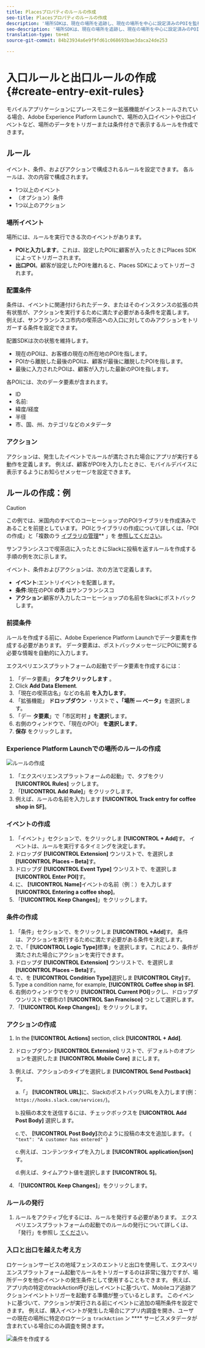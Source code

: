 ```yaml
---
title: Placesプロパティのルールの作成
seo-title: Placesプロパティのルールの作成
description: '場所SDKは、現在の場所を追跡し、現在の場所を中心に設定済みのPOIを監視し、これらのPOIの入口イベントと出口イベントを追跡します。 '
seo-description: '場所SDKは、現在の場所を追跡し、現在の場所を中心に設定済みのPOIを監視し、これらのPOIの入口イベントと出口イベントを追跡します。 '
translation-type: tm+mt
source-git-commit: 84b23934a6e9f9fd61c068693bae3daca24de253

---
```



# 入口ルールと出口ルールの作成 {#create-entry-exit-rules}

モバイルアプリケーションにプレースモニター拡張機能がインストールされている場合、Adobe Experience Platform Launchで、場所の入口イベントや出口イベントなど、場所のデータをトリガーまたは条件付きで表示するルールを作成できます。

## ルール

イベント、条件、およびアクションで構成されるルールを設定できます。 各ルールは、次の内容で構成されます。

* 1つ以上のイベント
* （オプション）条件
* 1つ以上のアクション

### 場所イベント

場所には、ルールを実行できる次のイベントがあります。

* **POIと入力します**。これは、設定したPOIに顧客が入ったときにPlaces SDKによってトリガーされます。
* **出口POI**。顧客が設定したPOIを離れると、Places SDKによってトリガーされます。

### 配置条件

条件は、イベントに関連付けられたデータ、またはそのインスタンスの拡張の共有状態が、アクションを実行するために満たす必要がある条件を定義します。 例えば、サンフランシスコ市内の喫茶店への入口に対してのみアクションをトリガーする条件を設定できます。

配置SDKは次の状態を維持します。

* 現在のPOIは、お客様の現在の所在地のPOIを指します。
* POIから離脱した最後のPOIは、顧客が最後に離脱したPOIを指します。
* 最後に入力されたPOIは、顧客が入力した最新のPOIを指します。

各POIには、次のデータ要素が含まれます。

* ID
* 名前:
* 緯度/経度
* 半径
* 市、国、州、カテゴリなどのメタデータ

### アクション

アクションは、発生したイベントでルールが満たされた場合にアプリが実行する動作を定義します。 例えば、顧客がPOIを入力したときに、モバイルデバイスに表示するようにお知らせメッセージを設定できます。

## ルールの作成：例

>[!CAUTION]
>
>この例では、米国内のすべてのコーヒーショップのPOIライブラリを作成済みであることを前提としています。 POIとライブラリの作成について詳しくは、「POIの作成」と「複数のラ [イブラリの管理](/help/poi-mgmt-ui/create-a-poi-ui.md)** 」を [参照してください](https://docs.adobe.com/content/help/en/places/using/poi-mgmt-ui/manage-libraries-in-the-places-ui.html)。

サンフランシスコで喫茶店に入ったときにSlackに投稿を返すルールを作成する手順の例を次に示します。

イベント、条件およびアクションは、次の方法で定義します。

* **イベント**:エントリイベントを配置します。
* **条件**:現在のPOI **の市** はサンフランシスコ
* **アクション**:顧客が入力したコーヒーショップの名前をSlackにポストバックします。

### 前提条件

ルールを作成する前に、Adobe Experience Platform Launchでデータ要素を作成する必要があります。 データ要素は、ポストバックメッセージにPOIに関する必要な情報を自動的に入力します。

エクスペリエンスプラットフォームの起動でデータ要素を作成するには：

1. 「データ要素」 **タブをクリックします** 。
2. Click **Add Data Element**.
3. 「現在の喫茶店名」などの名前 **を入力します**。
4. 「拡張機能」 **ドロップダウン** ・リストで **、「場所 — ベータ」**&#x200B;を選択します。
5. 「デー **タ要素**」で「市区町村 **」を選択**&#x200B;します。
6. 右側のウィンドウで、「現在のPOI」 **を選択します**。
7. **保存** をクリックします。

### Experience Platform Launchでの場所のルールの作成

![ルールの作成](/help/assets/placesrule.png)

1. 「エクスペリエンスプラットフォームの起動」で、タブをクリ **[!UICONTROL Rules]** ックします。
2. 「**[!UICONTROL Add Rule]**」をクリックします。
3. 例えば、ルールの名前を入力します **[!UICONTROL Track entry for coffee shop in SF]**。

### イベントの作成

1. 「イベント」セクションで、をクリックしま **[!UICONTROL + Add]**&#x200B;す。 イベントは、ルールを実行するタイミングを決定します。
2. ドロップダ **[!UICONTROL Extension]** ウンリストで、を選択しま **[!UICONTROL Places – Beta]**&#x200B;す。
3. ドロップダ **[!UICONTROL Event Type]** ウンリストで、を選択しま **[!UICONTROL Enter POI]**&#x200B;す。
4. に、 **[!UICONTROL Name]**&#x200B;イベントの名前（例：）を入力します **[!UICONTROL Entering a coffee shop]**。
5. 「**[!UICONTROL Keep Changes]**」をクリックします。

### 条件の作成

1. 「条件」セクションで、をクリックしま **[!UICONTROL +Add]**&#x200B;す。 条件は、アクションを実行するために満たす必要がある条件を決定します。
2. で、「 **[!UICONTROL Logic Type]**&#x200B;標準」を選択します。これにより、条件が満たされた場合にアクションを実行できます。
3. ドロップダ **[!UICONTROL Extension]** ウンリストで、を選択しま **[!UICONTROL Places – Beta]**&#x200B;す。
4. で、を **[!UICONTROL Condition Type]**&#x200B;選択しま **[!UICONTROL City]**&#x200B;す。
5. Type a condition name, for example, **[!UICONTROL Coffee shop in SF]**.
6. 右側のウィンドウでをクリ **[!UICONTROL Current POI]**&#x200B;ックし、ドロップダウンリストで都市の1 **[!UICONTROL San Francisco]** つとして選択します。
7. 「**[!UICONTROL Keep Changes]**」をクリックします。

### アクションの作成

1. In the **[!UICONTROL Actions]** section, click **[!UICONTROL + Add]**.
2. ドロップダウン **[!UICONTROL Extension]** リストで、デフォルトのオプションを選択したま **[!UICONTROL Mobile Core]** まにします。
3. 例えば、アクションのタイプを選択しま **[!UICONTROL Send Postback]**&#x200B;す。

   a.「」 **[!UICONTROL URL]**&#x200B;に、SlackのポストバックURLを入力します(例： `https://hooks.slack.com/services/`)。

   b.投稿の本文を送信するには、チェックボックスを **[!UICONTROL Add Post Body]** 選択します。

   c.で、 **[!UICONTROL Post Body]**&#x200B;次のように投稿の本文を追加します。 `{ "text": "A customer has entered" }`

   c.例えば、コンテンツタイプを入力しま **[!UICONTROL application/json]**&#x200B;す。

   d.例えば、タイムアウト値を選択します **[!UICONTROL 5]**。

4. 「**[!UICONTROL Keep Changes]**」をクリックします。

### ルールの発行

1. ルールをアクティブ化するには、ルールを発行する必要があります。 エクスペリエンスプラットフォームの起動でのルールの発行について詳しくは、「発行」を参照し [てくださ](https://docs.adobelaunch.com/launch-reference/publishing)い。

### 入口と出口を越えた考え方

ロケーションサービスの地域フェンスのエントリと出口を使用して、エクスペリエンスプラットフォーム起動でルールをトリガーするのは非常に強力ですが、場所データを他のイベントの発生条件として使用することもできます。 例えば、アプリ内の特定のtrackAction呼び出しイベントに基づいて、Mobileコア追跡アクションイベントトリガーを起動する準備が整っているとします。 このイベントに基づいて、アクションが実行される前にイベントに追加の場所条件を設定できます。 例えば、購入イベントが発生した場合にアプリ内調査を開き、ユーザーの現在の場所に特定のロケーショ `trackAction` ン **** サービスメタデータが含まれている場合にのみ調査を開きます。

![条件を作成する](/help/assets/places-condition.png)